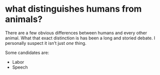 # what distinguishes humans from animals?

There are a few obvious differences between humans and every other animal. What that exact distinction is has been a long and storied debate. I personally suspect it isn&rsquo;t just _one_ thing.

Some candidates are:

-   Labor
-   Speech

